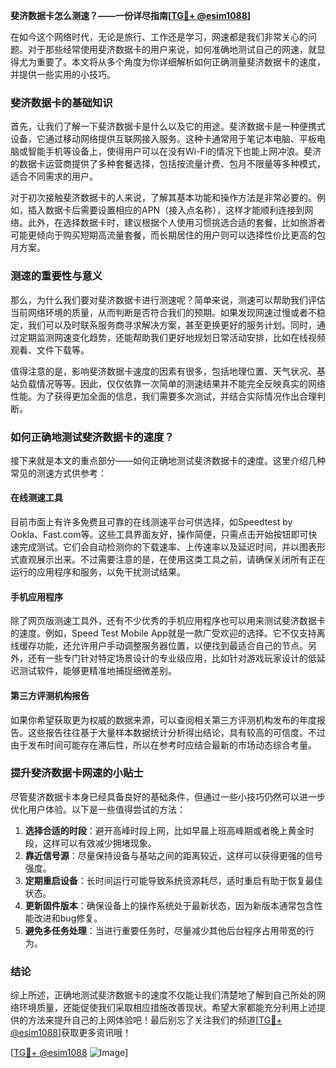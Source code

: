 **斐济数据卡怎么测速？——一份详尽指南[[TG💪+ @esim1088](https://t.me/s/esim1088)]**

在如今这个网络时代，无论是旅行、工作还是学习，网速都是我们非常关心的问题。对于那些经常使用斐济数据卡的用户来说，如何准确地测试自己的网速，就显得尤为重要了。本文将从多个角度为你详细解析如何正确测量斐济数据卡的速度，并提供一些实用的小技巧。

### 斐济数据卡的基础知识

首先，让我们了解一下斐济数据卡是什么以及它的用途。斐济数据卡是一种便携式设备，它通过移动网络提供互联网接入服务。这种卡通常用于笔记本电脑、平板电脑或智能手机等设备上，使得用户可以在没有Wi-Fi的情况下也能上网冲浪。斐济的数据卡运营商提供了多种套餐选择，包括按流量计费、包月不限量等多种模式，适合不同需求的用户。

对于初次接触斐济数据卡的人来说，了解其基本功能和操作方法是非常必要的。例如，插入数据卡后需要设置相应的APN（接入点名称），这样才能顺利连接到网络。此外，在选择数据卡时，建议根据个人使用习惯挑选合适的套餐，比如旅游者可能更倾向于购买短期高流量套餐，而长期居住的用户则可以选择性价比更高的包月方案。

### 测速的重要性与意义

那么，为什么我们要对斐济数据卡进行测速呢？简单来说，测速可以帮助我们评估当前网络环境的质量，从而判断是否符合我们的预期。如果发现网速过慢或者不稳定，我们可以及时联系服务商寻求解决方案，甚至更换更好的服务计划。同时，通过定期监测网速变化趋势，还能帮助我们更好地规划日常活动安排，比如在线视频观看、文件下载等。

值得注意的是，影响斐济数据卡速度的因素有很多，包括地理位置、天气状况、基站负载情况等等。因此，仅仅依靠一次简单的测速结果并不能完全反映真实的网络性能。为了获得更加全面的信息，我们需要多次测试，并结合实际情况作出合理判断。

### 如何正确地测试斐济数据卡的速度？

接下来就是本文的重点部分——如何正确地测试斐济数据卡的速度。这里介绍几种常见的测速方式供参考：

#### 在线测速工具

目前市面上有许多免费且可靠的在线测速平台可供选择，如Speedtest by Ookla、Fast.com等。这些工具界面友好，操作简便，只需点击开始按钮即可快速完成测试。它们会自动检测你的下载速率、上传速率以及延迟时间，并以图表形式直观展示出来。不过需要注意的是，在使用这类工具之前，请确保关闭所有正在运行的应用程序和服务，以免干扰测试结果。

#### 手机应用程序

除了网页版测速工具外，还有不少优秀的手机应用程序也可以用来测试斐济数据卡的速度。例如，Speed Test Mobile App就是一款广受欢迎的选择。它不仅支持离线缓存功能，还允许用户手动调整服务器位置，以便找到最适合自己的节点。另外，还有一些专门针对特定场景设计的专业级应用，比如针对游戏玩家设计的低延迟测试软件，能够更精准地捕捉细微差别。

#### 第三方评测机构报告

如果你希望获取更为权威的数据来源，可以查阅相关第三方评测机构发布的年度报告。这些报告往往基于大量样本数据统计分析得出结论，具有较高的可信度。不过由于发布时间可能存在滞后性，所以在参考时应结合最新的市场动态综合考量。

### 提升斐济数据卡网速的小贴士

尽管斐济数据卡本身已经具备良好的基础条件，但通过一些小技巧仍然可以进一步优化用户体验。以下是一些值得尝试的方法：

1. **选择合适的时段**：避开高峰时段上网，比如早晨上班高峰期或者晚上黄金时段，这样可以有效减少拥堵现象。
2. **靠近信号源**：尽量保持设备与基站之间的距离较近，这样可以获得更强的信号强度。
3. **定期重启设备**：长时间运行可能导致系统资源耗尽，适时重启有助于恢复最佳状态。
4. **更新固件版本**：确保设备上的操作系统处于最新状态，因为新版本通常包含性能改进和bug修复。
5. **避免多任务处理**：当进行重要任务时，尽量减少其他后台程序占用带宽的行为。

### 结论

综上所述，正确地测试斐济数据卡的速度不仅能让我们清楚地了解到自己所处的网络环境质量，还能促使我们采取相应措施改善现状。希望大家都能充分利用上述提供的方法来提升自己的上网体验吧！最后别忘了关注我们的频道[[TG💪+ @esim1088](https://t.me/s/esim1088)]获取更多资讯哦！

[[TG💪+ @esim1088](https://t.me/s/esim1088) ![Image](https://i.postimg.cc/4NQfJmqS/Snipaste-2025-05-13-00-14-12.png)]